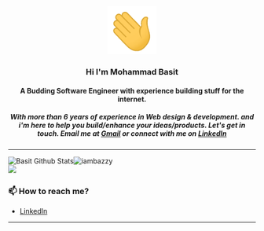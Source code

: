 <div align="center">
  <img  src="https://raw.githubusercontent.com/ABSphreak/ABSphreak/master/gifs/Hi.gif" width="100px"> 
</div>

<h3 align="center">Hi I'm Mohammad Basit</h3>

<h4 align="center">A Budding Software Engineer with experience building stuff for the internet.</h4>

<h5 align="center">
With more than 6 years of experience in Web design & development. and i'm here to help you build/enhance your ideas/products.
  Let's get in touch. Email me at <a href = "mailto: mohammadbasit0404@gmail.com">Gmail</a> or connect with me on <a href="https://www.linkedin.com/in/bmir/">LinkedIn</a>
</h5>
<hr />

<p>
<img src="https://github-readme-stats.vercel.app/api?username=iambazzy&include_all_commits=true&count_private=true&show_icons=true&line_height=20&title_color=7A7ADB&icon_color=2234AE&text_color=D3D3D3&bg_color=0,000000,130F40" alt="Basit Github Stats" height="200"><img height="200" src="https://github-readme-stats.vercel.app/api/top-langs?username=iambazzy&line_height=20&title_color=7A7ADB&icon_color=2234AE&text_color=D3D3D3&bg_color=0,000000,130F40&layout=compact" alt="iambazzy" />

  <br />
  
<a href="https://stackoverflow.com/users/9138850">
  <img src="https://github-readme-stackoverflow.vercel.app/?userID=9138850&theme=dark" height="300">
</a>
</p>

### 📫 How to reach me?

- [LinkedIn](https://www.linkedin.com/in/bmir/) 

<hr />
